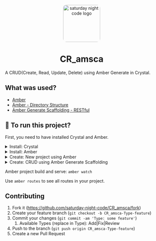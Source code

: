 <p align="center"><img src="https://avatars.githubusercontent.com/u/87999310" alt="saturday night code logo" width="122px" style="border-radius: 10px"/></p>

<h1 align="center">CR_amsca</h1>

A CRUD(Create, Read, Update, Delete) using Amber Generate in Crystal.

## What was used?

- [Amber](https://amberframework.org/)
- [Amber - Directory Structure](https://docs.amberframework.org/amber/guides/directory-structure)
- [Amber Generate Scaffolding - RESTful](https://docs.amberframework.org/amber/cli/generate#scaffolding)

## :runner: To run this project?

First, you need to have installed Crystal and Amber.

<details>
  <summary>Install: Crystal</summary>

  For Debian/Ubuntu based system:

  1. `sudo apt-get update`
  2. Install Crystal: `curl https://dist.crystal-lang.org/apt/setup.sh | sudo bash` and `sudo apt-get install build-essential crystal`

  After installation, run: `crystal --version` to verify that it was correctly installed.
</details>

<details>
  <summary>Install: Amber</summary>

  For Debian/Ubuntu based system:

  3. Install Amber: 
     1. `sudo apt-get install libreadline-dev libsqlite3-dev libpq-dev libmysqlclient-dev libssl-dev libyaml-dev libpcre3-dev libevent-dev`
     2. `curl -L https://github.com/amberframework/amber/archive/stable.tar.gz | tar xz`
     3. `cd amber-stable/` and `shards install`, finally: `make install`
  
  About Amber installation on other Linux Distributions: [Amber - Installation](https://docs.amberframework.org/amber/guides/installation)
</details>

<details>
  <summary>Create: New project using Amber</summary>

  1. Create new Amber project: `amber new projectName` and `cd projectName`
  2. Install dependencies: `shards install`
</details>

<details>
  <summary>Create: CRUD using Amber Generate Scaffolding</summary>

  1. First, you need to have installed  [Docker Compose](https://docs.docker.com/compose/install/) and readed the [Amber - Docker Usage Guide](https://docs.amberframework.org/amber/guides/docker#usage).
  2. If you have an [error using Docker Compose Up on Amber](https://github.com/amberframework/amber/issues/1160), use: `sudo docker-compose up -d db`
  3. In project root folder, run: `amber g scaffold ClassName attr_name:attr_type attr2_name:attr_type attr3_name:attr_type`
     1. Verify [available Data Types](https://docs.amberframework.org/amber/guides/models/jennifer/migrations#data-types-and-mappings).
  4. Run the migration: 
     1. Only migration: `amber db migrate`
     2. Migration and Create DB: `amber db create migrate`
</details>

Amber project build and serve: `amber watch`

Use `amber routes` to see all routes in your project.

## Contributing

1. Fork it (<https://github.com/saturday-night-code/CR_amsca/fork>)
2. Create your feature branch (`git checkout -b CR_amsca-Type-feature`)
3. Commit your changes (`git commit -am 'Type: some feature'`)
   1. Available Types (replace in Type): Add|Fix|Review
4. Push to the branch (`git push origin CR_amsca-Type-feature`)
5. Create a new Pull Request
